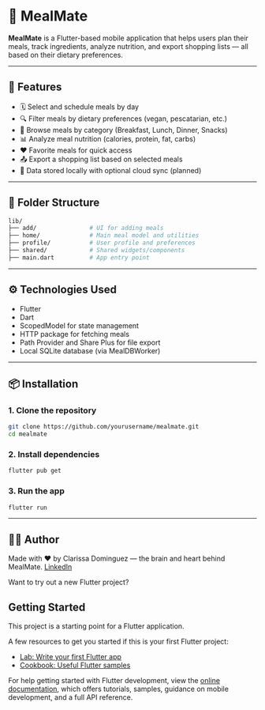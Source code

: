 # 🥗 MealMate

**MealMate** is a Flutter-based mobile application that helps users plan their meals, track ingredients, analyze nutrition, and export shopping lists — all based on their dietary preferences.

---


## 🚀 Features

- 🗓 Select and schedule meals by day
- 🔍 Filter meals by dietary preferences (vegan, pescatarian, etc.)
- 🍳 Browse meals by category (Breakfast, Lunch, Dinner, Snacks)
- 📊 Analyze meal nutrition (calories, protein, fat, carbs)
- ❤️ Favorite meals for quick access
- 📤 Export a shopping list based on selected meals
- 🧠 Data stored locally with optional cloud sync (planned)

---

## 📁 Folder Structure

```bash
lib/
├── add/               # UI for adding meals
├── home/              # Main meal model and utilities
├── profile/           # User profile and preferences
├── shared/            # Shared widgets/components
├── main.dart          # App entry point
```

---

## ⚙️ Technologies Used
- Flutter
- Dart
- ScopedModel for state management
- HTTP package for fetching meals
- Path Provider and Share Plus for file export
- Local SQLite database (via MealDBWorker)

---

## 📦 Installation

### 1. Clone the repository

```bash
git clone https://github.com/yourusername/mealmate.git
cd mealmate
```

### 2. Install dependencies

```bash
flutter pub get
```

### 3. Run the app

```bash
flutter run
```
---

## 🙋‍♀️ Author
Made with ❤️ by Clarissa Dominguez — the brain and heart behind MealMate.
[LinkedIn](https://www.linkedin.com/in/clarissa-dominguez/)





Want to try out a new Flutter project?

## Getting Started

This project is a starting point for a Flutter application.

A few resources to get you started if this is your first Flutter project:

- [Lab: Write your first Flutter app](https://docs.flutter.dev/get-started/codelab)
- [Cookbook: Useful Flutter samples](https://docs.flutter.dev/cookbook)

For help getting started with Flutter development, view the
[online documentation](https://docs.flutter.dev/), which offers tutorials,
samples, guidance on mobile development, and a full API reference.
